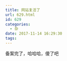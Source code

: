 ```yaml
---
title: 网站复活了
url: 629.html
id: 629
categories:
  - 杂
date: 2017-11-14 16:29:30
tags:
---
```


备案完了，哈哈哈，傻了吧